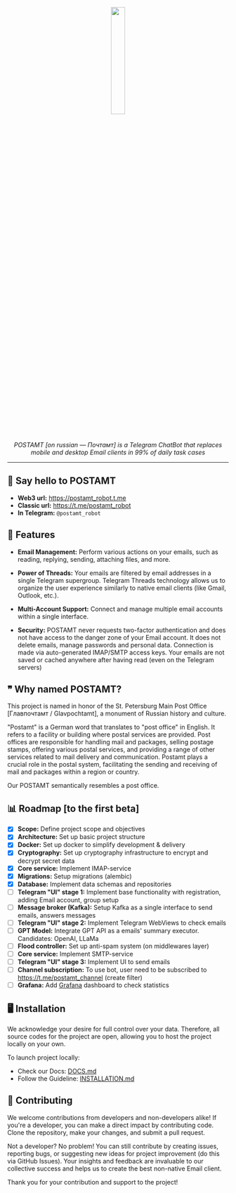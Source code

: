 <a href="https://t.me/postamt_robot">
<p align="center" width="100%">
    <img width="25%" src="https://github.com/realkarych/postamt/assets/62261985/b7545d92-6f06-4410-9873-8b52267216d0">
</p>
</a>

*<p align=center>POSTAMT [on russian — Почтамт] is a Telegram ChatBot that replaces mobile and desktop Email clients in 99% of daily task cases</p>*

<hr>

## 👋 Say hello to POSTAMT

- **Web3 url:** https://postamt_robot.t.me
- **Classic url:** https://t.me/postamt_robot
- **In Telegram:** `@postamt_robot`

## 🚀 Features

- **Email Management:** Perform various actions on your emails, such as reading, replying, sending, attaching files, and more.

- **Power of Threads:** Your emails are filtered by email addresses in a single Telegram supergroup. Telegram Threads technology allows us to organize the user experience similarly to native email clients (like Gmail, Outlook, etc.).

- **Multi-Account Support:** Connect and manage multiple email accounts within a single interface.

- **Security:** POSTAMT never requests two-factor authentication and does not have access to the danger zone of your Email account. It does not delete emails, manage passwords and personal data. Connection is made via auto-generated IMAP/SMTP access keys. Your emails are not saved or cached anywhere after having read (even on the Telegram servers)

## ❞ Why named POSTAMT?

This project is named in honor of the St. Petersburg Main Post Office [Главпочтамт / Glavpochtamt], a monument of Russian history and culture.

"Postamt" is a German word that translates to "post office" in English. It refers to a facility or building where postal services are provided. Post offices are responsible for handling mail and packages, selling postage stamps, offering various postal services, and providing a range of other services related to mail delivery and communication. Postamt plays a crucial role in the postal system, facilitating the sending and receiving of mail and packages within a region or country.

Our POSTAMT semantically resembles a post office.

## 📊 Roadmap [to the first beta]

- [x] **Scope:** Define project scope and objectives
- [x] **Architecture:** Set up basic project structure
- [x] **Docker:** Set up docker to simplify development & delivery
- [x] **Cryptography:** Set up cryptography infrastructure to encrypt and decrypt secret data
- [x] **Core service:** Implement IMAP-service
- [x] **Migrations:** Setup migrations (alembic)
- [x] **Database:** Implement data schemas and repositories
- [ ] **Telegram "UI" stage 1:** Implement base functionality with registration, adding Email account, group setup
- [ ] **Message broker (Kafka):** Setup Kafka as a single interface to send emails, answers messages
- [ ] **Telegram "UI" stage 2:** Implement Telegram WebViews to check emails
- [ ] **GPT Model:** Integrate GPT API as a emails' summary executor. Candidates: OpenAI, LLaMa
- [ ] **Flood controller:** Set up anti-spam system (on middlewares layer)
- [ ] **Core service:** Implement SMTP-service
- [ ] **Telegram "UI" stage 3:** Implement UI to send emails
- [ ] **Channel subscription:** To use bot, user need to be subscribed to https://t.me/postamt_channel (create filter)
- [ ] **Grafana:** Add [Grafana](https://grafana.com/) dashboard to check statistics

## 🖥️ Installation

We acknowledge your desire for full control over your data. Therefore, all source codes for the project are open, allowing you to host the project locally on your own.

To launch project locally:

- Check our Docs: <a href="./DOCS.md">DOCS.md</a>
- Follow the Guideline: <a href="./INSTALLATION.md">INSTALLATION.md</a>

## 🙏 Contributing

We welcome contributions from developers and non-developers alike! If you're a developer, you can make a direct impact by contributing code. Clone the repository, make your changes, and submit a pull request.

Not a developer? No problem! You can still contribute by creating issues, reporting bugs, or suggesting new ideas for project improvement (do this via GitHub Issues). Your insights and feedback are invaluable to our collective success and helps us to create the best non-native Email client.

Thank you for your contribution and support to the project!
